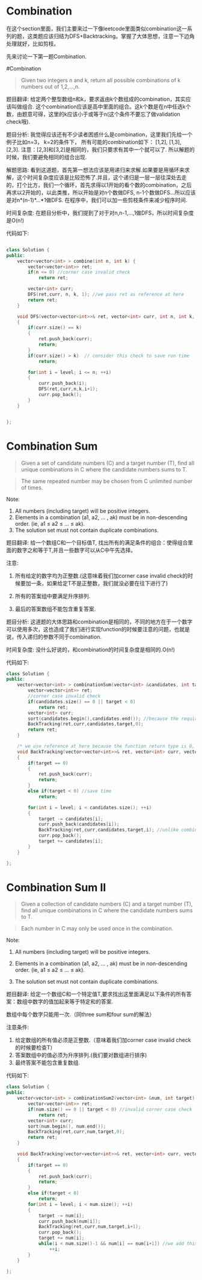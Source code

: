 # Combination

在这个section里面，我们主要来过一下像leetcode里面类似combination这一系列的题，这类题应该归结为DFS+Backtracking。掌握了大体思想，注意一下边角处理就好，比如剪枝。

先来讨论一下第一题Combination.

#Combination

> Given two integers n and k, return all possible combinations of k numbers out of 1,2,...,n.

题目翻译:
给定两个整型数组n和k，要求返由k个数组成的combination，其实应该叫做组合. 这个combination应该是高中里面的组合。这k个数是在n中任选k个数，由题意可得，这里的k应该小于或等于n(这个条件不要忘了做validation check哦).

题目分析:
我觉得应该还有不少读者困惑什么是combination，这里我们先给一个例子比如n=3， k=2的条件下， 所有可能的combination如下：
[1,2], [1,3], [2,3]. 注意：[2,3]和[3,2]是相同的，我们只要求有其中一个就可以了.
所以解题的时候，我们要避免相同的组合出现.

解题思路:
看到这道题，首先第一想法应该是用递归来求解.如果要是用循环来求解，这个时间复杂度应该是比较恐怖了.并且，这个递归是一层一层往深处去走的，打个比方，我们一个循环，首先求得以1开始的看个数的combination，之后再求以2开始的，以此类推，所以开始是对n个数做DFS, n-1个数做DFS...所以应该是对n*(n-1)*...*1做DFS. 在程序中，我们可以加一些剪枝条件来减少程序时间.


时间复杂度:
在题目分析中，我们提到了对于对n,n-1,...,1做DFS，所以时间复杂度是O(n!)

代码如下:

```c++

class Solution {
public:
    vector<vector<int> > combine(int n, int k) {
        vector<vector<int>> ret;
        if(n <= 0) //corner case invalid check
            return ret;

        vector<int> curr;
        DFS(ret,curr, n, k, 1); //we pass ret as reference at here
        return ret;
    }

    void DFS(vector<vector<int>>& ret, vector<int> curr, int n, int k, int level)
    {
        if(curr.size() == k)
        {
            ret.push_back(curr);
            return;
        }
        if(curr.size() > k)  // consider this check to save run time
            return;

        for(int i = level; i <= n; ++i)
        {
            curr.push_back(i);
            DFS(ret,curr,n,k,i+1);
            curr.pop_back();
        }
    }


};
```

# Combination Sum

> Given a set of candidate numbers (C) and a target number (T), find all unique combinations in C where the candidate numbers sums to T.

> The same repeated number may be chosen from C unlimited number of times.

 Note:
 1. All numbers (including target) will be positive integers.
 2. Elements in a combination (a1, a2, … , ak) must be in non-descending order. (ie, a1 ≤ a2 ≤ … ≤ ak).
 3. The solution set must not contain duplicate combinations.

题目翻译:
给一个数组C和一个目标值T, 找出所有的满足条件的组合：使得组合里面的数字之和等于T,并且一些数字可以从C中午先选择。

注意:
1. 所有给定的数字均为正整数.(这意味着我们加corner case invalid check的时候要加一条，如果给定T不是正整数，我们就没必要在往下进行了)

2. 所有的答案组中要满足升序排列.

3. 最后的答案数组不能包含重复答案.

题目分析:
这道题的大体思路和combination是相同的，不同的地方在于一个数字可以使用多次，这也造成了我们进行实现function的时候要注意的问题，也就是说，传入递归的参数不同于combination.

时间复杂度:
没什么好说的，和combination的时间复杂度是相同的.O(n!)

代码如下:

```c++
class Solution {
public:
    vector<vector<int> > combinationSum(vector<int> &candidates, int target) {
        vector<vector<int>> ret;
        //corner case invalid check
        if(candidates.size() == 0 || target < 0)
            return ret;
        vector<int> curr;
        sort(candidates.begin(),candidates.end()); //because the requirments need the elements should be in non-descending order
        BackTracking(ret,curr,candidates,target,0);
        return ret;
    }

    /* we use reference at here because the function return type is 0, make the code understand easily */
    void BackTracking(vector<vector<int>>& ret, vector<int> curr, vector<int> candidates, int target, int level)
    {
        if(target == 0)
        {
            ret.push_back(curr);
            return;
        }
        else if(target < 0) //save time
            return;

        for(int i = level; i < candidates.size(); ++i)
        {
            target -= candidates[i];
            curr.push_back(candidates[i]);
            BackTracking(ret,curr,candidates,target,i); //unlike combination, we do not use i+1 because we can use the same number multiple times.
            curr.pop_back();
            target += candidates[i];
        }
    }

};
```

# Combination Sum II

> Given a collection of candidate numbers (C) and a target number (T), find all unique combinations in C where the candidate numbers sums to T.

> Each number in C may only be used once in the combination.

Note:

1. All numbers (including target) will be positive integers.

2. Elements in a combination (a1, a2, … , ak) must be in non-descending order. (ie, a1 ≤ a2 ≤ … ≤ ak).

3. The solution set must not contain duplicate combinations.


题目翻译:
给定一个数组C和一个特定值T,要求找出这里面满足以下条件的所有答案：数组中数字的值加起来等于特定和的答案.

数组中每个数字只能用一次.（同three sum和four sum的解法）

注意条件:
1. 给定数组的所有值必须是正整数.（意味着我们加corner case invalid check的时候要检查T）
2. 答案数组中的值必须为升序排列.(我们要对数组进行排序)
3. 最终答案不能包含重复数组.

代码如下:
```c++
class Solution {
public:
    vector<vector<int> > combinationSum2(vector<int> &num, int target) {
        vector<vector<int>> ret;
        if(num.size() == 0 || target < 0) //invalid corner case check
            return ret;
        vector<int> curr;
        sort(num.begin(), num.end());
        BackTracking(ret,curr,num,target,0);
        return ret;
    }

    void BackTracking(vector<vector<int>>& ret, vector<int> curr, vector<int> num, int target, int level)
    {
        if(target == 0)
        {
            ret.push_back(curr);
            return;
        }
        else if(target < 0)
            return;
        for(int i = level; i < num.size(); ++i)
        {
            target -= num[i];
            curr.push_back(num[i]);
            BackTracking(ret,curr,num,target,i+1);
            curr.pop_back();
            target += num[i];
            while(i < num.size()-1 && num[i] == num[i+1]) //we add this while loop is to skip the duplication result
                ++i;
        }
    }

};
```



